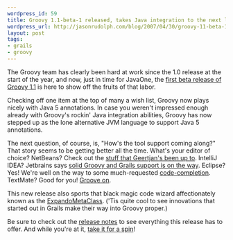 ```yaml
---
wordpress_id: 59
title: Groovy 1.1-beta-1 released, takes Java integration to the next level
wordpress_url: http://jasonrudolph.com/blog/2007/04/30/groovy-11-beta-1-released-takes-java-integration-to-the-next-level/
layout: post
tags:
- grails
- groovy
---
```

The Groovy team has clearly been hard at work since the 1.0 release at the start of the year, and now, just in time for JavaOne, the [first beta release of Groovy 1.1](http://docs.codehaus.org/display/GROOVY/2007/04/30/Groovy+1.1-beta-1+with+annotation+support) is here to show off the fruits of that labor.  

Checking off one item at the top of many a wish list, Groovy now plays nicely with Java 5 annotations.  In case you weren't impressed enough already with Groovy's rockin' Java integration abilities, Groovy has now stepped up as the lone alternative JVM language to support Java 5 annotations.

The next question, of course, is, "How's the tool support coming along?"  That story seems to be getting better all the time.  What's your editor of choice?  NetBeans?  Check out the [stuff that Geertjan's been up to](http://blogs.sun.com/geertjan/entry/groovy_console_in_netbeans).  IntelliJ IDEA?  Jetbrains says [solid Groovy and Grails support is on the way](http://www.nabble.com/-grails-user--IntelliJ-IDEA-support-for-Groovy-and-Grails-t3607213.html).  Eclipse?  Yes!  We're well on the way to some much-requested [code-completion](http://www.rippleinteractive.com/blog/2007/04/10/1176254940000.html).  TextMate?  Good for you!  [Groove on](http://groovy.codehaus.org/TextMate).

This new release also sports that black magic code wizard affectionately known as the [ExpandoMetaClass](http://jasonrudolph.com/blog/2007/02/02/expandometaclass-teaches-an-old-dog-new-tricks/).  ('Tis quite cool to see innovations that started out in Grails make their way into Groovy proper.)

Be sure to check out the [release notes](http://docs.codehaus.org/display/GROOVY/2007/04/30/Groovy+1.1-beta-1+with+annotation+support) to see everything this release has to offer.  And while you're at it, [take it for a spin](http://groovy.codehaus.org/Download)!
